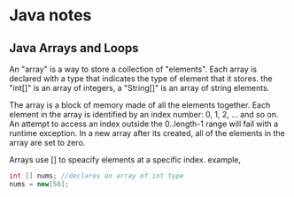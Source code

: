 # Java notes
## Java Arrays and Loops

An "array" is a way to store a collection of "elements". Each array is declared with a type that indicates the type of element that it stores.
the "int[]" is an array of integers, a "String[]" is an array of string elements. 

The array is a block of memory made of all the elements together. Each element in the array is identified by an index number: 0, 1, 2, ... and so on.
An attempt to access an index outside the 0..length-1 range will fail with a runtime exception. In a new array after its created, all of the elements in the array are set to zero.

Arrays use [] to speacify elements at a specific index. example,
```java
int [] nums; //declares an array of int type
nums = new[50];
```

